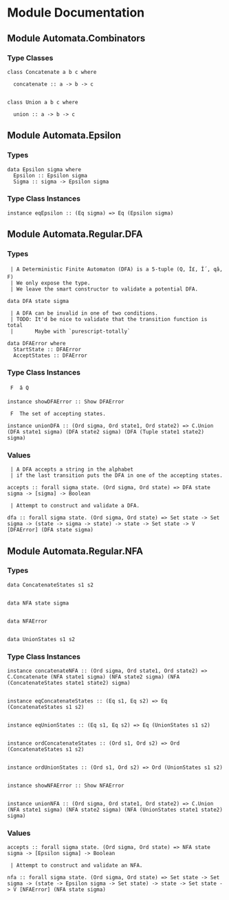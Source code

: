 # Module Documentation

## Module Automata.Combinators

### Type Classes


    class Concatenate a b c where

      concatenate :: a -> b -> c


    class Union a b c where

      union :: a -> b -> c


## Module Automata.Epsilon

### Types


    data Epsilon sigma where
      Epsilon :: Epsilon sigma
      Sigma :: sigma -> Epsilon sigma


### Type Class Instances


    instance eqEpsilon :: (Eq sigma) => Eq (Epsilon sigma)


## Module Automata.Regular.DFA

### Types

     | A Deterministic Finite Automaton (DFA) is a 5-tuple (Q, Î£, Î´, qâ, F)
     | We only expose the type.
     | We leave the smart constructor to validate a potential DFA.

    data DFA state sigma

     | A DFA can be invalid in one of two conditions.
     | TODO: It'd be nice to validate that the transition function is total
     |       Maybe with `purescript-totally`

    data DFAError where
      StartState :: DFAError
      AcceptStates :: DFAError


### Type Class Instances

     F  â Q

    instance showDFAError :: Show DFAError

     F  The set of accepting states.

    instance unionDFA :: (Ord sigma, Ord state1, Ord state2) => C.Union (DFA state1 sigma) (DFA state2 sigma) (DFA (Tuple state1 state2) sigma)


### Values

     | A DFA accepts a string in the alphabet
     | if the last transition puts the DFA in one of the accepting states.

    accepts :: forall sigma state. (Ord sigma, Ord state) => DFA state sigma -> [sigma] -> Boolean

     | Attempt to construct and validate a DFA.

    dfa :: forall sigma state. (Ord sigma, Ord state) => Set state -> Set sigma -> (state -> sigma -> state) -> state -> Set state -> V [DFAError] (DFA state sigma)


## Module Automata.Regular.NFA

### Types


    data ConcatenateStates s1 s2


    data NFA state sigma


    data NFAError


    data UnionStates s1 s2


### Type Class Instances


    instance concatenateNFA :: (Ord sigma, Ord state1, Ord state2) => C.Concatenate (NFA state1 sigma) (NFA state2 sigma) (NFA (ConcatenateStates state1 state2) sigma)


    instance eqConcatenateStates :: (Eq s1, Eq s2) => Eq (ConcatenateStates s1 s2)


    instance eqUnionStates :: (Eq s1, Eq s2) => Eq (UnionStates s1 s2)


    instance ordConcatenateStates :: (Ord s1, Ord s2) => Ord (ConcatenateStates s1 s2)


    instance ordUnionStates :: (Ord s1, Ord s2) => Ord (UnionStates s1 s2)


    instance showNFAError :: Show NFAError


    instance unionNFA :: (Ord sigma, Ord state1, Ord state2) => C.Union (NFA state1 sigma) (NFA state2 sigma) (NFA (UnionStates state1 state2) sigma)


### Values


    accepts :: forall sigma state. (Ord sigma, Ord state) => NFA state sigma -> [Epsilon sigma] -> Boolean

     | Attempt to construct and validate an NFA.

    nfa :: forall sigma state. (Ord sigma, Ord state) => Set state -> Set sigma -> (state -> Epsilon sigma -> Set state) -> state -> Set state -> V [NFAError] (NFA state sigma)



